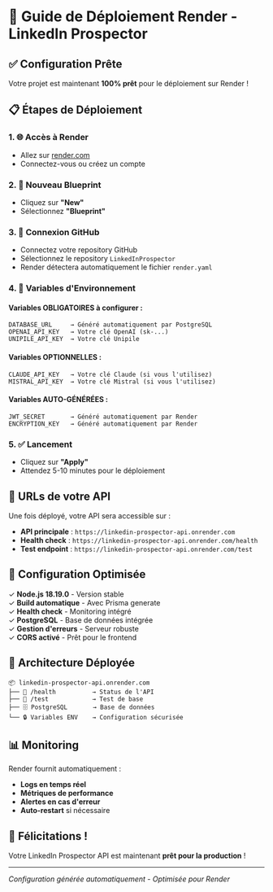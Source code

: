# 🚀 Guide de Déploiement Render - LinkedIn Prospector

## ✅ Configuration Prête

Votre projet est maintenant **100% prêt** pour le déploiement sur Render !

## 📋 Étapes de Déploiement

### 1. 🌐 Accès à Render
- Allez sur [render.com](https://render.com)
- Connectez-vous ou créez un compte

### 2. 📁 Nouveau Blueprint
- Cliquez sur **"New"** 
- Sélectionnez **"Blueprint"**

### 3. 🔗 Connexion GitHub
- Connectez votre repository GitHub
- Sélectionnez le repository `LinkedInProspector`
- Render détectera automatiquement le fichier `render.yaml`

### 4. 🔑 Variables d'Environnement

#### Variables OBLIGATOIRES à configurer :
```
DATABASE_URL     → Généré automatiquement par PostgreSQL
OPENAI_API_KEY   → Votre clé OpenAI (sk-...)
UNIPILE_API_KEY  → Votre clé Unipile
```

#### Variables OPTIONNELLES :
```
CLAUDE_API_KEY   → Votre clé Claude (si vous l'utilisez)
MISTRAL_API_KEY  → Votre clé Mistral (si vous l'utilisez)
```

#### Variables AUTO-GÉNÉRÉES :
```
JWT_SECRET       → Généré automatiquement par Render
ENCRYPTION_KEY   → Généré automatiquement par Render
```

### 5. ✅ Lancement
- Cliquez sur **"Apply"**
- Attendez 5-10 minutes pour le déploiement

## 🔗 URLs de votre API

Une fois déployé, votre API sera accessible sur :

- **API principale** : `https://linkedin-prospector-api.onrender.com`
- **Health check** : `https://linkedin-prospector-api.onrender.com/health`
- **Test endpoint** : `https://linkedin-prospector-api.onrender.com/test`

## 🎯 Configuration Optimisée

✓ **Node.js 18.19.0** - Version stable  
✓ **Build automatique** - Avec Prisma generate  
✓ **Health check** - Monitoring intégré  
✓ **PostgreSQL** - Base de données intégrée  
✓ **Gestion d'erreurs** - Serveur robuste  
✓ **CORS activé** - Prêt pour le frontend  

## 🔧 Architecture Déployée

```
📦 linkedin-prospector-api.onrender.com
├── 🏥 /health          → Status de l'API
├── 🧪 /test            → Test de base
├── 🗄️ PostgreSQL       → Base de données
└── 🔒 Variables ENV    → Configuration sécurisée
```

## 📊 Monitoring

Render fournit automatiquement :
- **Logs en temps réel**
- **Métriques de performance**
- **Alertes en cas d'erreur**
- **Auto-restart** si nécessaire

## 🎉 Félicitations !

Votre LinkedIn Prospector API est maintenant **prêt pour la production** !

---

*Configuration générée automatiquement - Optimisée pour Render* 